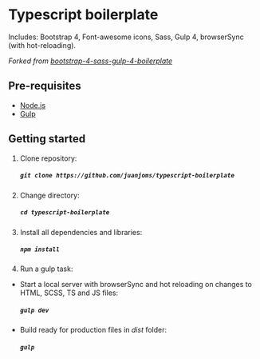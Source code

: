 # Typescript boilerplate
Includes: Bootstrap 4, Font-awesome icons, Sass, Gulp 4, browserSync (with hot-reloading).

*Forked from [bootstrap-4-sass-gulp-4-boilerplate](https://github.com/JayeshLab/bootstrap-4-sass-gulp-4-boilerplate)*

## Pre-requisites
- [Node.js](https://nodejs.org/en/download/ "Node.js")
- [Gulp](https://gulpjs.com/ "Gulp")

## Getting started

1. Clone repository:

    ##### `git clone https://github.com/juanjoms/typescript-boilerplate`

2. Change directory:

    ##### `cd typescript-boilerplate`

3. Install all dependencies and libraries:

    ##### `npm install`

4. Run a gulp task:

- Start a local server with browserSync and hot reloading on changes to HTML, SCSS, TS and JS files:
  ##### `gulp dev`

- Build ready for production files in *dist* folder:
  ##### `gulp`



